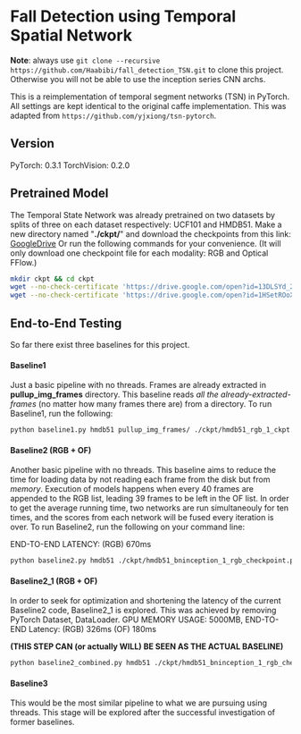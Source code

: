 # Fall Detection using Temporal Spatial Network 

**Note**: always use `git clone --recursive https://github.com/Haabibi/fall_detection_TSN.git` to clone this project. 
Otherwise you will not be able to use the inception series CNN archs. 

This is a reimplementation of temporal segment networks (TSN) in PyTorch. All settings are kept identical to the original caffe implementation.
This was adapted from  `https://github.com/yjxiong/tsn-pytorch`. 

## Version 
PyTorch: 0.3.1
TorchVision: 0.2.0

## Pretrained Model
The Temporal State Network was already pretrained on two datasets by splits of three on each dataset respectively: UCF101 and HMDB51.
Make a new directory named "**./ckpt/**" and download the checkpoints from this link: [GoogleDrive](https://drive.google.com/open?id=1lMRBsBLQlkKUSry0TqEeFBIxFVFc8Jrm)
Or run the following commands for your convenience. (It will only download one checkpoint file for each modality: RGB and Optical FFlow.) 
```bash
mkdir ckpt && cd ckpt
wget --no-check-certificate 'https://drive.google.com/open?id=13DLSYd_2jfwaSFo7Kud-BhoQWqQm2kOj' -O hmdb_rgb_1_ckpt.pth.tar
wget --no-check-certificate 'https://drive.google.com/open?id=1HSetROoXuBMw_xcMIujseG25Hsr-Vwcm' -O hmdb_flow_1_ckpt.pth.tar
```

## End-to-End Testing 
So far there exist three baselines for this project. 

#### Baseline1
Just a basic pipeline with no threads. Frames are already extracted in **pullup_img_frames** directory.  This baseline reads *all the already-extracted-frames* (no matter how many frames there are) from a directory.
To run Baseline1, run the following: 
```bash
python baseline1.py hmdb51 pullup_img_frames/ ./ckpt/hmdb51_rgb_1_ckpt.pth.tar ./ckpt/hmdb51_flow_1_ckpt.pth.tar --arch BNInception
```

#### Baseline2 (RGB + OF)
Another basic pipeline with no threads. This baseline aims to reduce the time for loading data by not reading each frame from the disk but from _memory_. Execution of models happens when every 40 frames are appended to the RGB list, leading 39 frames to be left in the OF list. 
In order to get the average running time, two networks are run simultaneouly for ten times, and the scores from each network will be fused every iteration is over. 
To run Baseline2, run the following on your command line: 

END-TO-END LATENCY: (RGB) 670ms

```bash
python baseline2.py hmdb51 ./ckpt/hmdb51_bninception_1_rgb_checkpoint.pth.tar ./ckpt/hmdb51_bnInception_1_flow_checkpoint.pth.tar --q_size 40 --test_segments 10
```

#### Baseline2_1 (RGB + OF)
In order to seek for optimization and shortening the latency of the current Baseline2 code, Baseline2_1 is explored. 
This was achieved by removing PyTorch Dataset, DataLoader. 
GPU MEMORY USAGE: 5000MB, END-TO-END Latency: (RGB) 326ms (OF) 180ms 

**(THIS STEP CAN (or actually WILL) BE SEEN AS THE ACTUAL BASELINE)**

```bash
python baseline2_combined.py hmdb51 ./ckpt/hmdb51_bninception_1_rgb_checkpoint.pth.tar ./ckpt/hmdb51_bnInception_1_flow_checkpoint.pth.tar --q_size 40 --test_segments 10
```

#### Baseline3
This would be the most similar pipeline to what we are pursuing using threads.
This stage will be explored after the successful investigation of former baselines. 

